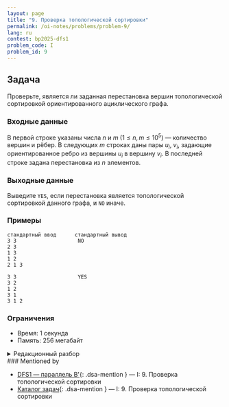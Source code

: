 ```yaml
---
layout: page
title: "9. Проверка топологической сортировки"
permalink: /oi-notes/problems/problem-9/
lang: ru
contest: bp2025-dfs1
problem_code: I
problem_id: 9
---
```


## Задача

Проверьте, является ли заданная перестановка вершин топологической сортировкой ориентированного ациклического графа.

### Входные данные

В первой строке указаны числа $n$ и $m$ ($1 \leqslant n, m \leqslant 10^5$) — количество вершин и рёбер. В следующих $m$ строках даны пары $u_i$, $v_i$, задающие ориентированное ребро из вершины $u_i$ в вершину $v_i$. В последней строке задана перестановка из $n$ элементов.

### Выходные данные

Выведите `YES`, если перестановка является топологической сортировкой данного графа, и `NO` иначе.

### Примеры

```
стандартный ввод      стандартный вывод
3 3                    NO
2 3
1 3
1 2
2 1 3

3 3                    YES
3 2
1 2
3 1
3 1 2
```

### Ограничения

- Время: 1 секунда
- Память: 256 мегабайт

<details class="dsa-toggle">
<summary>Редакционный разбор</summary>

Построим массив `pos`, где `pos[v]` — позиция вершины $v$ в предложенной перестановке. Чтобы перестановка была топологической, для каждого ребра $(u, v)$ должно выполняться `pos[u] < pos[v]`. Проверяем все рёбра и при первом нарушении отвечаем «NO».

Если ни одного нарушения нет, ответ «YES». Сложность $O(n + m)$: формирование `pos` и единственный проход по рёбрам.

</details>
### Mentioned by

<!-- dsa-mentioned-by:start -->
- [DFS1 — параллель B'](../../../bp2025/contests/dfs1/){: .dsa-mention } — I: 9. Проверка топологической сортировки
- [Каталог задач](../../../problems/){: .dsa-mention } — I: 9. Проверка топологической сортировки
<!-- dsa-mentioned-by:end -->

